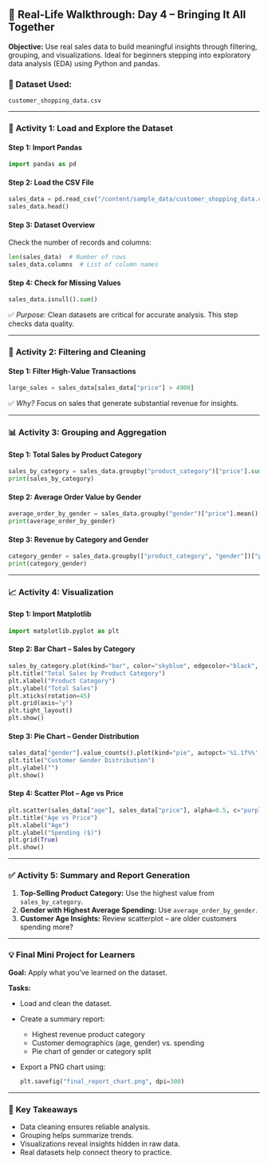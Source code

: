 
## 📅 **Real-Life Walkthrough: Day 4 – Bringing It All Together**

**Objective:** Use real sales data to build meaningful insights through filtering, grouping, and visualizations. Ideal for beginners stepping into exploratory data analysis (EDA) using Python and pandas.

### 🔗 Dataset Used:

`customer_shopping_data.csv`

---

### 🔧 **Activity 1: Load and Explore the Dataset**

#### **Step 1: Import Pandas**

```python
import pandas as pd
```

#### **Step 2: Load the CSV File**

```python
sales_data = pd.read_csv("/content/sample_data/customer_shopping_data.csv")
sales_data.head()
```

#### **Step 3: Dataset Overview**

Check the number of records and columns:

```python
len(sales_data)  # Number of rows
sales_data.columns  # List of column names
```

#### **Step 4: Check for Missing Values**

```python
sales_data.isnull().sum()
```

✅ *Purpose:* Clean datasets are critical for accurate analysis. This step checks data quality.

---

### 🔧 **Activity 2: Filtering and Cleaning**

#### **Step 1: Filter High-Value Transactions**

```python
large_sales = sales_data[sales_data["price"] > 4900]
```

✅ *Why?* Focus on sales that generate substantial revenue for insights.

---

### 📊 **Activity 3: Grouping and Aggregation**

#### **Step 1: Total Sales by Product Category**

```python
sales_by_category = sales_data.groupby("product_category")["price"].sum().sort_values(ascending=False)
print(sales_by_category)
```

#### **Step 2: Average Order Value by Gender**

```python
average_order_by_gender = sales_data.groupby("gender")["price"].mean()
print(average_order_by_gender)
```

#### **Step 3: Revenue by Category and Gender**

```python
category_gender = sales_data.groupby(["product_category", "gender"])["price"].sum().unstack()
print(category_gender)
```

---

### 📈 **Activity 4: Visualization**

#### **Step 1: Import Matplotlib**

```python
import matplotlib.pyplot as plt
```

#### **Step 2: Bar Chart – Sales by Category**

```python
sales_by_category.plot(kind="bar", color="skyblue", edgecolor="black", figsize=(10,6))
plt.title("Total Sales by Product Category")
plt.xlabel("Product Category")
plt.ylabel("Total Sales")
plt.xticks(rotation=45)
plt.grid(axis="y")
plt.tight_layout()
plt.show()
```

#### **Step 3: Pie Chart – Gender Distribution**

```python
sales_data["gender"].value_counts().plot(kind="pie", autopct='%1.1f%%', startangle=90, figsize=(6, 6))
plt.title("Customer Gender Distribution")
plt.ylabel("")
plt.show()
```

#### **Step 4: Scatter Plot – Age vs Price**

```python
plt.scatter(sales_data["age"], sales_data["price"], alpha=0.5, c="purple")
plt.title("Age vs Price")
plt.xlabel("Age")
plt.ylabel("Spending ($)")
plt.grid(True)
plt.show()
```

---

### ✅ **Activity 5: Summary and Report Generation**

1. **Top-Selling Product Category:** Use the highest value from `sales_by_category`.
2. **Gender with Highest Average Spending:** Use `average_order_by_gender`.
3. **Customer Age Insights:** Review scatterplot – are older customers spending more?

---

### 💡 **Final Mini Project for Learners**

**Goal:** Apply what you’ve learned on the dataset.

**Tasks:**

* Load and clean the dataset.
* Create a summary report:

  * Highest revenue product category
  * Customer demographics (age, gender) vs. spending
  * Pie chart of gender or category split
* Export a PNG chart using:

  ```python
  plt.savefig("final_report_chart.png", dpi=300)
  ```

---

### 🧠 **Key Takeaways**

* Data cleaning ensures reliable analysis.
* Grouping helps summarize trends.
* Visualizations reveal insights hidden in raw data.
* Real datasets help connect theory to practice.

